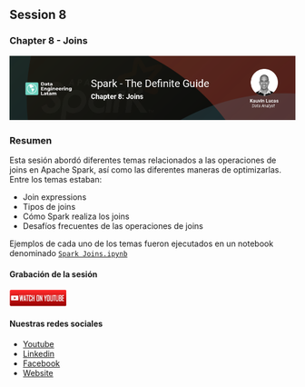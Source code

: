 ## Session 8
### Chapter 8 - Joins

![Banner Session 8](../../assets/banner_session_8.png)

### Resumen
Esta sesión abordó diferentes temas relacionados a las operaciones de joins en Apache Spark, así como las diferentes maneras de optimizarlas. Entre los temas estaban:

* Join expressions
* Tipos de joins
* Cómo Spark realiza los joins
* Desafíos frecuentes de las operaciones de joins

Ejemplos de cada uno de los temas fueron ejecutados en un notebook denominado [`Spark Joins.ipynb`](Spark%20Joins.ipynb)

#### Grabación de la sesión

[![Watch Session 8](../../assets/youtube.png)](https://www.youtube.com/watch?v=eiRgXmlkUPI)

#### Nuestras redes sociales
* [Youtube](https://www.youtube.com/channel/UCqFCoUEvxR23ymmih0GD7mQ?sub_confirmation=1 'Subscríbate al canal')
* [Linkedin](https://www.linkedin.com/company/data-engineering-latam/ 'Síganos en Linkedin')
* [Facebook](https://www.facebook.com/dataengineeringlatam/ 'Síganos en Facebook')
* [Website](https://beacons.ai/dataengineeringlatam 'Nuestro website')
